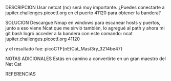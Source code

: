 
DESCRIPCION
Usar netcat (nc) será muy importante. ¿Puedes conectarte a jupiter.challenges.picoctf.org en el puerto 41120 para obtener la bandera?
 
SOLUCION
Descargué Nmap en windows para escanear hosts y puertos, junto a eso viene Ncat que me sirvió también, lo agregué al path y ahora mi git bash logró acceder a la bandera con este comando:
ncat jupiter.challenges.picoctf.org 41120

y el resultado fue:
picoCTF{nEtCat_Mast3ry_3214be47}

NOTAS ADICIONALES
Estás en camino a convertirte en un gran maestro del Net Cat

REFERENCIAS